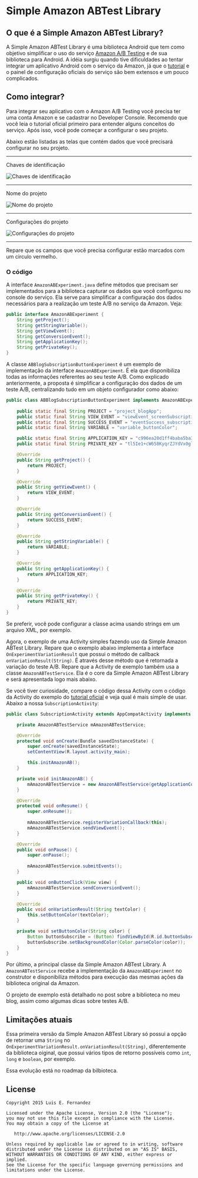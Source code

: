 # Simple Amazon ABTest Library

## O que é a Simple Amazon ABTest Library?

A Simple Amazon ABTest Library é uma biblioteca Android que tem como objetivo simplificar o uso do serviço [Amazon A/B Testing][amazon-ab-testing] e de sua biblioteca para Android.
A idéia surgiu quando tive dificuldades ao tentar integrar um aplicativo Android com o serviço da Amazon, já que o [tutorial][amazon-ab-testing-doc] e o painel de configuração oficiais do serviço são bem extensos e um pouco complicados.

## Como integrar?
Para integrar seu aplicativo com o Amazon A/B Testing você precisa ter uma conta Amazon e se cadastrar no Developer Console.
Recomendo que você leia o tutorial oficial primeiro para entender alguns conceitos do serviço.
Após isso, você pode começar a configurar o seu projeto. 

Abaixo estão listadas as telas que contém dados que você precisará configurar no seu projeto.

------------------------------------------------
Chaves de identificação

![Chaves de identificação](https://falandodeandroid.files.wordpress.com/2015/07/amazon_dashboard_identifier_keys1.jpg)

------------------------------------------------
Nome do projeto

![Nome do projeto](https://falandodeandroid.files.wordpress.com/2015/07/amazon_dashboard_config_21.jpg)

------------------------------------------------
Configurações do projeto

![Configurações do projeto](https://falandodeandroid.files.wordpress.com/2015/07/amazon_dashboard_config_11.jpg)

------------------------------------------------

Repare que os campos que você precisa configurar estão marcados com um circulo vermelho.


### O código
A interface `AmazonABExperiment.java` define métodos que precisam ser implementados para a biblioteca capturar os dados que você configurou no console do serviço. Ela serve para simplificar a configuração dos dados necessários para a realização um teste A/B no serviço da Amazon. Veja:

```java
public interface AmazonABExperiment {
    String getProject();
    String getStringVariable();
    String getViewEvent();
    String getConversionEvent();
    String getApplicationKey();
    String getPrivateKey();
}
```
A classe `ABBlogSubscriptionButtonExperiment` é um exemplo de implementação da interface `AmazonABExperiment`. É ela que disponibiliza todas as informações referentes ao seu teste A/B. Como explicado anteriormente, a proposta é simplificar a configuração dos dados de um teste A/B, centralizando tudo em um objeto configurador como abaixo:

```java
public class ABBlogSubscriptionButtonExperiment implements AmazonABExperiment {
    
    public static final String PROJECT = "project_blogApp";
    public static final String VIEW_EVENT = "viewEvent_screenSubscriptionViewed";
    public static final String SUCCESS_EVENT = "eventSuccess_subscriptionButtonClick";
    public static final String VARIABLE = "variable_buttonColor";

    public static final String APPLICATION_KEY = "c996ea20d1ff4baba5ba304be52c4c8e";
    public static final String PRIVATE_KEY = "tl5Ie1+cW658KyqrZJYdVx0gl7SFeraLTz4pPMHCXOs=";

    @Override
    public String getProject() {
        return PROJECT;
    }

    @Override
    public String getViewEvent() {
        return VIEW_EVENT;
    }

    @Override
    public String getConversionEvent() {
        return SUCCESS_EVENT;
    }

    @Override
    public String getStringVariable() {
        return VARIABLE;
    }

    @Override
    public String getApplicationKey() {
        return APPLICATION_KEY;
    }

    @Override
    public String getPrivateKey() {
        return PRIVATE_KEY;
    }
}
```
Se preferir, você pode configurar a classe acima usando strings em um arquivo XML, por exemplo.


Agora, o exemplo de uma Activity simples fazendo uso da Simple Amazon ABTest Library.
Repare que o exemplo abaixo implementa a interface `OnExperimentVariationResult` que possui o método de callback `onVariationResult(String)`. É através desse método que é retornada a variação do teste A/B. Repare que a Activity de exemplo também usa a classe `AmazonABTestService`. Ela é o core da Simple Amazon ABTest Library e será apresentada logo mais abaixo. 

Se você tiver curiosidade, compare o código dessa Activity com o código da Activity do exemplo do [tutorial oficial][amazon-ab-testing-doc] e veja qual é mais simple de usar.
Abaixo a nossa `SubscriptionActivity`:

```java
public class SubscriptionActivity extends AppCompatActivity implements OnExperimentVariationResult {

    private AmazonABTestService mAmazonABTestService;

    @Override
    protected void onCreate(Bundle savedInstanceState) {
        super.onCreate(savedInstanceState);
        setContentView(R.layout.activity_main);

        this.initAmazonAB();
    }

    private void initAmazonAB() {
        mAmazonABTestService = new AmazonABTestService(getApplicationContext(), new ABBlogSubscriptionButtonExperiment());
    }

    @Override
    protected void onResume() {
        super.onResume();
        
        mAmazonABTestService.registerVariationCallback(this);
        mAmazonABTestService.sendViewEvent();
    }

    @Override
    public void onPause() {
        super.onPause();
        
        mAmazonABTestService.submitEvents();
    }

    public void onButtonClick(View view) {
        mAmazonABTestService.sendConversionEvent();
    }

    @Override
    public void onVariationResult(String textColor) {
        this.setButtonColor(textColor);
    }

    private void setButtonColor(String color) {
        Button buttonSubscribe = (Button) findViewById(R.id.buttonSubscribe);
        buttonSubscribe.setBackgroundColor(Color.parseColor(color));
    }
}
```

Por último, a principal classe da Simple Amazon ABTest Library. A `AmazonABTestService` recebe a implementação da `AmazonABExperiment` no construtor e disponibiliza métodos para execução das mesmas ações da biblioteca original da Amazon.

O projeto de exemplo está detalhado no post sobre a biblioteca no meu blog, assim como algumas dicas sobre testes A/B.


## Limitações atuais
Essa primeira versão da Simple Amazon ABTest Library só possui a opção de retornar uma `String` no `OnExperimentVariationResult.onVariationResult(String)`, diferentemente da biblioteca oiginal, que possui vários tipos de retorno possíveis como `int`, `long` e `boolean`, por exemplo.

Essa evolução está no roadmap da bilbioteca.

License
--------

    Copyright 2015 Luis E. Fernandez

    Licensed under the Apache License, Version 2.0 (the "License");
    you may not use this file except in compliance with the License.
    You may obtain a copy of the License at

       http://www.apache.org/licenses/LICENSE-2.0

    Unless required by applicable law or agreed to in writing, software
    distributed under the License is distributed on an "AS IS" BASIS,
    WITHOUT WARRANTIES OR CONDITIONS OF ANY KIND, either express or implied.
    See the License for the specific language governing permissions and
    limitations under the License.
    
[amazon-ab-testing]: https://developer.amazon.com/appsandservices/apis/manage/ab-testing
[amazon-ab-testing-doc]: https://developer.amazon.com/public/apis/manage/ab-testing/doc/a-b-testing-for-android-fire-os
[blog]: https://falandodeandroid.wordpress.com/2015/07/29/testes-ab-no-android-usando-o-amazon-ab-testing-beta/
